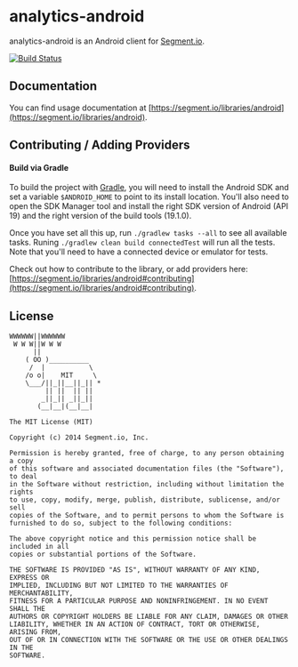 analytics-android
=================

analytics-android is an Android client for [Segment.io](https://segment.io).

[![Build Status](https://travis-ci.org/segmentio/analytics-android.svg)](https://travis-ci.org/segmentio/analytics-android)

## Documentation

You can find usage documentation at [https://segment.io/libraries/android](https://segment.io/libraries/android).

## Contributing / Adding Providers

#### Build via Gradle

To build the project with [Gradle](http://tools.android.com/tech-docs/new-build-system/user-guide), you will need to install the Android SDK and set a variable `$ANDROID_HOME` to point to its install location.
You'll also need to open the SDK Manager tool and install the right SDK version of Android (API 19) and the right version of the build tools (19.1.0).

Once you have set all this up, run `./gradlew tasks --all` to see all available tasks.
Runing `./gradlew clean build connectedTest` will run all the tests. Note that you'll need to have a connected device or emulator for tests.

Check out how to contribute to the library, or add providers here: [https://segment.io/libraries/android#contributing](https://segment.io/libraries/android#contributing).

## License

```
WWWWWW||WWWWWW
 W W W||W W W
      ||
    ( OO )__________
     /  |           \
    /o o|    MIT     \
    \___/||_||__||_|| *
         || ||  || ||
        _||_|| _||_||
       (__|__|(__|__|

The MIT License (MIT)

Copyright (c) 2014 Segment.io, Inc.

Permission is hereby granted, free of charge, to any person obtaining a copy
of this software and associated documentation files (the "Software"), to deal
in the Software without restriction, including without limitation the rights
to use, copy, modify, merge, publish, distribute, sublicense, and/or sell
copies of the Software, and to permit persons to whom the Software is
furnished to do so, subject to the following conditions:

The above copyright notice and this permission notice shall be included in all
copies or substantial portions of the Software.

THE SOFTWARE IS PROVIDED "AS IS", WITHOUT WARRANTY OF ANY KIND, EXPRESS OR
IMPLIED, INCLUDING BUT NOT LIMITED TO THE WARRANTIES OF MERCHANTABILITY,
FITNESS FOR A PARTICULAR PURPOSE AND NONINFRINGEMENT. IN NO EVENT SHALL THE
AUTHORS OR COPYRIGHT HOLDERS BE LIABLE FOR ANY CLAIM, DAMAGES OR OTHER
LIABILITY, WHETHER IN AN ACTION OF CONTRACT, TORT OR OTHERWISE, ARISING FROM,
OUT OF OR IN CONNECTION WITH THE SOFTWARE OR THE USE OR OTHER DEALINGS IN THE
SOFTWARE.
```

